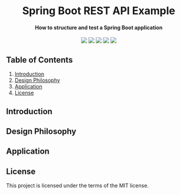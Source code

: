 <h1 align="center">
  Spring Boot REST API Example
</h1>

<h4 align="center">How to structure and test a Spring Boot application</h4>

<p align="center">
    <a alt="Java">
        <img src="https://img.shields.io/badge/Java-v11-F46036" />
    </a>
    <a alt="Spring Boot">
        <img src="https://img.shields.io/badge/Spring%20Boot-v2.4.1-6DB33F.svg" />
    </a>
    <a alt="Coverage">
        <img src="https://img.shields.io/badge/coverage-92%25-31D843" />
    </a>
    <a alt="License">
        <img src="https://img.shields.io/badge/license-MIT-63B0CD.svg" />
    </a>
    <a alt="Work In Progress">
        <img src="https://img.shields.io/badge/work-in%20progress-9E0031.svg" />
    </a>
</p>

## Table of Contents ##
1. [Introduction](#Introduction)
2. [Design Philosophy](#Design-Philosophy)
3. [Application](#Application)
4. [License](#License)

## Introduction ##

## Design Philosophy ##

## Application ##

## License ##
This project is licensed under the terms of the MIT license.